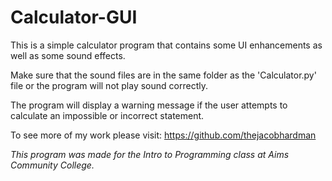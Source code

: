 # Calculator-GUI

This is a simple calculator program that contains some UI enhancements as well as some sound effects.

Make sure that the sound files are in the same folder as the 'Calculator.py' file or the program will not play sound correctly.

The program will display a warning message if the user attempts to calculate an impossible or incorrect statement.

To see more of my work please visit: https://github.com/thejacobhardman

*This program was made for the Intro to Programming class at Aims Community College.*
